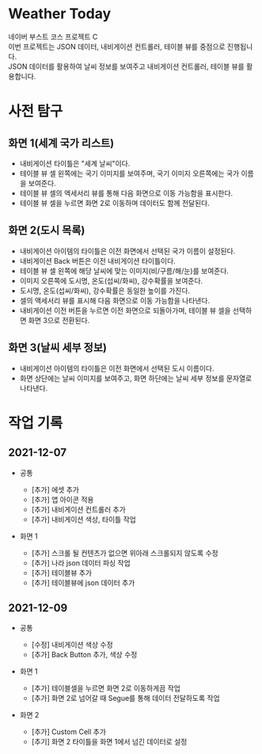 # Weather Today

네이버 부스트 코스 프로젝트 C  
이번 프로젝트는 JSON 데이터, 내비게이션 컨트롤러, 테이블 뷰를 중점으로 진행됩니다.  
JSON 데이터를 활용하여 날씨 정보를 보여주고 내비게이션 컨트롤러, 테이블 뷰를 활용합니다.  

# 사전 탐구

## 화면 1(세계 국가 리스트)

- 내비게이션 타이틀은 "세계 날씨"이다.  
- 테이블 뷰 셀 왼쪽에는 국기 이미지를 보여주며, 국기 이미지 오른쪽에는 국가 이름을 보여준다.  
- 테이블 뷰 셀의 액세서리 뷰를 통해 다음 화면으로 이동 가능함을 표시한다.  
- 테이블 뷰 셀을 누르면 화면 2로 이동하며 데이터도 함께 전달된다.  

## 화면 2(도시 목록)

- 내비게이션 아이템의 타이틀은 이전 화면에서 선택된 국가 이름이 설정된다.  
- 내비게이션 Back 버튼은 이전 내비게이션 타이틀이다.  
- 테이블 뷰 셀 왼쪽에 해당 날씨에 맞는 이미지(비/구름/해/눈)를 보여준다.  
- 이미지 오른쪽에 도시명, 온도(섭씨/화씨), 강수확률을 보여준다.  
- 도시명, 온도(섭씨/화씨), 강수확률은 동일한 높이를 가진다.  
- 셀의 액세서리 뷰를 표시해 다음 화면으로 이동 가능함을 나타낸다.  
- 내비게이션 이전 버튼을 누르면 이전 화면으로 되돌아가며, 테이블 뷰 셀을 선택하면 화면 3으로 전환된다.  

## 화면 3(날씨 세부 정보)

- 내비게이션 아이템의 타이틀은 이전 화면에서 선택된 도시 이름이다.
- 화면 상단에는 날씨 이미지를 보여주고, 화면 하단에는 날씨 세부 정보를 문자열로 나타낸다.

# 작업 기록

## 2021-12-07
- 공통
    - [추가] 에셋 추가
    - [추가] 앱 아이콘 적용
    - [추가] 내비게이션 컨트롤러 추가
    - [추가] 내비게이션 색상, 타이틀 작업
    
- 화면 1
    - [추가] 스크롤 될 컨텐츠가 없으면 위아래 스크롤되지 않도록 수정
    - [추가] 나라 json 데이터 파싱 작업
    - [추가] 테이블뷰 추가
    - [추가] 테이블뷰에 json 데이터 추가

## 2021-12-09
- 공통
    - [수정] 내비게이션 색상 수정
    - [추가] Back Button 추가, 색상 수정

- 화면 1
    - [추가] 테이블셀을 누르면 화면 2로 이동하게끔 작업
    - [추가] 화면 2로 넘어갈 때 Segue를 통해 데이터 전달하도록 작업
    
- 화면 2
    - [추가] Custom Cell 추가
    - [추기] 화면 2 타이틀을 화면 1에서 넘긴 데이터로 설정
